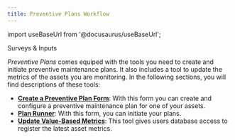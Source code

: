 ```yaml
---
title: Preventive Plans Workflow
---
```


import useBaseUrl from '@docusaurus/useBaseUrl'; 

<span className="hero__title">Surveys & Inputs</span>

_Preventive Plans_ comes equiped with the tools you need to create and initiate preventive maintenance plans. It also includes a tool to update the metrics of the assets you are monitoring. In the following sections, you will find descriptions of these tools:

- [**Create a Preventive Plan Form**](/docs/products/workflows/preventive_plans/surveys-create-plan): With this form you can create and configure a preventive maintenance plan for one of your assets.
- [**Plan Runner**](/docs/products/workflows/preventive_plans/surveys-plan-runner): With this form, you can initiate your plans.
- [**Update Value-Based Metrics**](/docs/products/workflows/preventive_plans/surveys-update-metrics): This tool gives users database access to register the latest asset metrics.